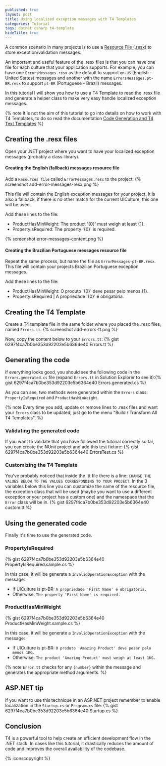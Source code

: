 ```yaml
---
published: true
layout: post
title: Using localized exception messages with T4 Templates
categories: Tutorial
tags: dotnet csharp t4-template
hideTitle: true
---
```

A common scenario in many projects is to use a [Resource File (.resx)](https://learn.microsoft.com/en-us/dotnet/core/extensions/create-resource-files#resources-in-resx-files) to store exception/validation messages.

An important and useful feature of the .resx files is that you can have one file for each culture that your application supports. For example, you can have one `ErrorsMessages.resx` as the default to support `en-US` (English - United States) messages and another with the name `ErrorsMessages.pt-BR.resx` to support `pt-BR` (Portuguese - Brazil) messages.

In this tutorial I will show you how to use a T4 Template to read the .resx file and generate a helper class to make very easy handle localized exception messages.

{% note It is not the aim of this tutorial to go into details on how to work with T4 Templates, to do so read the documentation [Code Generation and T4 Text Templates](https://learn.microsoft.com/en-us/visualstudio/modeling/code-generation-and-t4-text-templates) %}


## Creating the .resx files
Open your .NET project where you want to have your localized exception messages (probably a class library).


#### Creating the English (fallback) messages resource file
Add a `Resources file` called `ErrorMessages.resx` to the project:
{% screenshot add-error-messages-resx.png %}

This file will contain the English exception messages for your project. It is also a fallback, if there is no other match for the current UICulture, this one will be used.

Add these lines to the file:
* ProductHasMinWeight: The product '{0}' must weigh at least {1}.
* PropertyIsRequired: The property '{0}' is required.

{% screenshot error-messages-content.png %}

#### Creating the Brazilian Portuguese messages resource file
Repeat the same process, but name the file as `ErrorMessages-pt-BR.resx`.
This file will contain your projects Brazilian Portuguese exception messages.

Add these lines to the file:
* ProductHasMinWeight: O produto '{0}' deve pesar pelo menos {1}.
* PropertyIsRequired | A propriedade '{0}' é obrigatória.


## Creating the T4 Template
Create a T4 template file in the same folder where you placed the .resx files, named `Errors.tt`.
{% screenshot add-errors-tt.png %}

Now, copy the content below to your `Errors.tt`:
{% gist 6297f4ca7b0be353d92203e5b6364e40 Errors.tt %}


## Generating the code
If everything looks good, you should see the following code in the `Errors.generated.cs` file (expand `Errors.tt` in Solution Explorer to see it):{% gist 6297f4ca7b0be353d92203e5b6364e40 Errors.generated.cs %}

As you can see, two methods were generated within the `Errors` class: `PropertyIsRequired` and `ProductHasMinWeight`.

{% note Every time you add, update or remove lines to .resx files and want your `Errors` class to be updated, just go to the menu "Build / Transform All T4 Templates". %}

### Validating the generated code
If you want to validate that you have followed the tutorial correctly so far, you can create the NUnit project and add this test fixture:
{% gist 6297f4ca7b0be353d92203e5b6364e40 ErrorsTest.cs %}

### Customizing the T4 Template​
You've probably noticed that inside the .tt file there is a line: `CHANGE THE VALUES BELOW TO THE VALUES CORRESPONDING TO YOUR PROJECT`.
In the 3 variables below this line you can customize the name of the resource file, the exception class that will be used (maybe you want to use a different exception or your project has a custom one) and the namespace that the `Error` class will be in.
{% gist 6297f4ca7b0be353d92203e5b6364e40 custom.tt %}

## Using the generated code
Finally it's time to use the generated code.

### PropertyIsRequired
{% gist 6297f4ca7b0be353d92203e5b6364e40 PropertyIsRequired.sample.cs %}

In this case, it will be generate a `InvalidOperationException` with the message:
* If UICulture is pt-BR: `A propriedade 'First Name' é obrigatória.`
* Otherwise: `The property 'First Name' is required.`

### ProductHasMinWeight
{% gist 6297f4ca7b0be353d92203e5b6364e40 ProductHasMinWeight.sample.cs %}

In this case, it will be generate a `InvalidOperationException` with the message:
* If UICulture is pt-BR: `O produto 'Amazing Product' deve pesar pelo menos 1KG.`
* Otherwise: `The product 'Amazing Product' must weigh at least 1KG.`

{% note `Error.tt` checks for any `{number}` within the message and generates the appropriate method arguments. %}

## ASP.NET tip
If you want to use this technique in an ASP.NET project remember to enable localization in the `Startup.cs` or `Program.cs` file:
{% gist 6297f4ca7b0be353d92203e5b6364e40 Startup.cs %}

## Conclusion
T4 is a powerful tool to help create an efficient development flow in the .NET stack. In cases like this tutorial, it drastically reduces the amount of code and improves the overall availability of the codebase.

{% iconscopyright %}